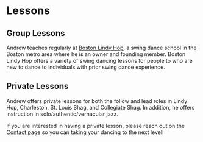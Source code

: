 # Lessons

## Group Lessons

Andrew teaches regularly at [Boston Lindy Hop](https://bostonlindyhop.com), a swing dance school in the Boston metro area where he is an owner and founding member. Boston Lindy Hop offers a variety of swing dancing lessons for people to who are new to dance to individuals with prior swing dance experience.

## Private Lessons

Andrew offers private lessons for both the follow and lead roles in Lindy Hop, Charleston, St. Louis Shag, and Collegiate Shag. In addition, he offers instruction in solo/authentic/vernacular jazz.

If you are interested in having a private lesson, please reach out on the [Contact page](https://www.andrewselzer.com/contact.html) so you can taking your dancing to the next level!
